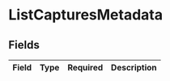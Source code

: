 # ListCapturesMetadata


## Fields

| Field       | Type        | Required    | Description |
| ----------- | ----------- | ----------- | ----------- |